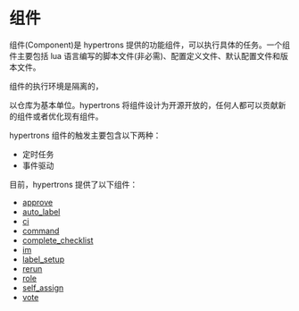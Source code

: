 # 组件

组件(Component)是 hypertrons 提供的功能组件，可以执行具体的任务。一个组件主要包括 lua 语言编写的脚本文件(非必需)、配置定义文件、默认配置文件和版本文件。

组件的执行环境是隔离的，

以仓库为基本单位。hypertrons 将组件设计为开源开放的，任何人都可以贡献新的组件或者优化现有组件。

hypertrons 组件的触发主要包含以下两种：

- 定时任务
- 事件驱动

目前，hypertrons 提供了以下组件：

- [approve](/zh-cn/component/approve.md)
- [auto_label](/zh-cn/component/auto_label.md)
- [ci](/zh-cn/component/ci.md)
- [command](/zh-cn/component/command.md)
- [complete_checklist](/zh-cn/component/complete_checklist.md)
- [im](/zh-cn/component/im.md)
- [label_setup](/zh-cn/component/label_setup.md)
- [rerun](/zh-cn/component/rerun.md)
- [role](/zh-cn/component/role.md)
- [self_assign](/zh-cn/component/self_assign.md)
- [vote](/zh-cn/component/vote.md)
